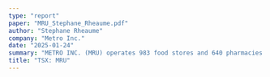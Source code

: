 ```yaml
---
type: "report"
paper: "MRU_Stephane_Rheaume.pdf"
author: "Stephane Rheaume"
company: "Metro Inc."
date: "2025-01-24"
summary: "METRO INC. (MRU) operates 983 food stores and 640 pharmacies across Québec and Ontario, employing over 97,000 people. With a 14% market share, Metro leverages automated distribution centers, a proprietary supply chain, and the MOÏ loyalty program in an attempt to differentiate itself."
title: "TSX: MRU"
---
```

